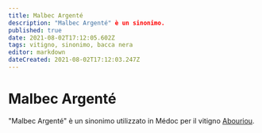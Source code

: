```yaml
---
title: Malbec Argenté
description: "Malbec Argenté" è un sinonimo.
published: true
date: 2021-08-02T17:12:05.602Z
tags: vitigno, sinonimo, bacca nera
editor: markdown
dateCreated: 2021-08-02T17:12:03.247Z
---
```


# Malbec Argenté
"Malbec Argenté" è un sinonimo utilizzato in Médoc per il vitigno [Abouriou](/vitigni/bacca-nera/abouriou).